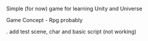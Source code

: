 Simple (for now) game for learning Unity and Universe

Game Concept - Rpg probably

. add test scene, char and basic script (not working)



